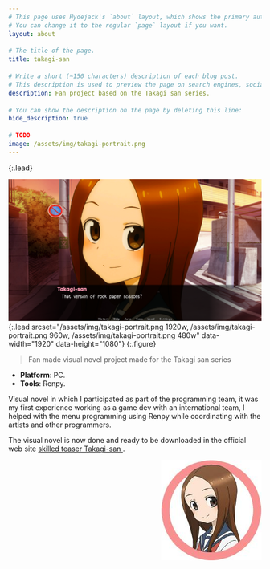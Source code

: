 ```yaml
---
# This page uses Hydejack's `about` layout, which shows the primary author's picture and about text at the top.
# You can change it to the regular `page` layout if you want.
layout: about

# The title of the page.
title: takagi-san

# Write a short (~150 characters) description of each blog post.
# This description is used to preview the page on search engines, social media, etc.
description: Fan project based on the Takagi san series.

# You can show the description on the page by deleting this line:
hide_description: true

# TODO
image: /assets/img/takagi-portrait.png
---
```

{:.lead}

![Screenshot](/assets/img/takagi-portrait.png){:.lead srcset="/assets/img/takagi-portrait.png 1920w, /assets/img/takagi-portrait.png 960w, /assets/img/takagi-portrait.png 480w" data-width="1920" data-height="1080"}
{:.figure}

> Fan made visual novel project made for the Takagi san series

<ul>
  <li><b id="notice">Platform</b>: PC.</li>
  <li><b id="notice">Tools</b>: Renpy.</li>
</ul>

<p>Visual novel in which I participated as part of the programming team, it was my first experience working as a game dev with an international team, I helped with the menu programming using Renpy while coordinating with the artists and other programmers.</p>

<p>The visual novel is now done and ready to be downloaded in the official web site 
<a class="imgclass" href="https://takagi-vn-dev.github.io/tkvn-site/" target="_blank"> skilled teaser Takagi-san </a>.</p>

<div>
  <a class="imgclass" href="https://takagi-vn-dev.github.io/" target="_blank">
    <img align="right" class="game-social" src="/assets/img/takagi-web.jpg"/>
  </a>
</div>
